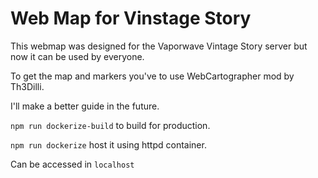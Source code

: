 # Web Map for Vinstage Story

This webmap was designed for the Vaporwave Vintage Story server but now it can be used by everyone.

To get the map and markers you've to use WebCartographer mod by Th3Dilli.

I'll make a better guide in the future.

`npm run dockerize-build` to build for production.

`npm run dockerize` host it using httpd container.

Can be accessed in `localhost`
